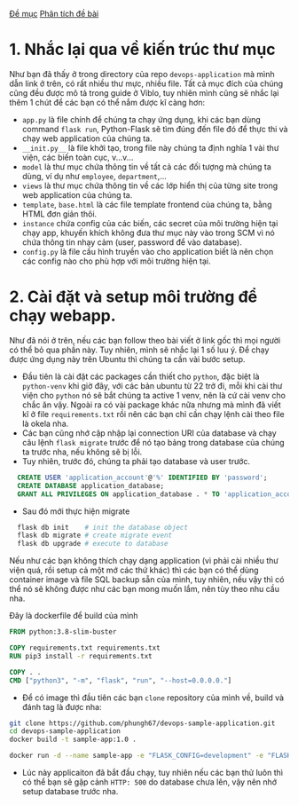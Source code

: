 [Đề mục](./đề-mục.md)
[Phân tích đề bài](bài-tập.md)

# 1. Nhắc lại qua về kiến trúc thư mục
  Như bạn đã thấy ở trong directory của repo ``devops-application`` mà mình dẫn link ở trên, có rất nhiều thư mực, nhiều file. Tất cả mục đích của chúng cũng đều được mô tả trong guide ở Viblo, tuy nhiên mình cũng sẽ nhắc lại thêm 1 chút để các bạn có thể nắm được kĩ càng hơn:
  - ``app.py`` là file chính để chúng ta chạy ứng dụng, khi các bạn dùng command ``flask run``, Python-Flask sẽ tìm đúng đến file đó để thực thi và chạy web application của chúng ta.
  - ``__init.py__`` là file khởi tạo, trong file này chúng ta định nghĩa 1 vài thư viện, các biến toàn cục, v...v...
  - ``model`` là thư mục chứa thông tin về tất cả các đối tượng mà chúng ta dùng, ví dụ như ``employee``, ``department``,...
  - ``views`` là thư mục chứa thông tin về các lớp hiển thị của từng site trong web application của chúng ta.
  - ``template``, ``base.html`` là các file template frontend của chúng ta, bằng HTML đơn giản thôi.
  - ``instance`` chứa config của các biến, các secret của môi trường hiện tại chạy app, khuyến khích không đưa thư mục này vào trong SCM vì nó chứa thông tin nhạy cảm (user, password để vào database).
  - ``config.py`` là file cấu hình truyền vào cho application biết là nên chọn các config nào cho phù hợp với môi trường hiện tại.

# 2. Cài đặt và setup môi trường để chạy webapp.
  Như đã nói ở trên, nếu các bạn follow theo bài viết ở link gốc thì mọi người có thể bỏ qua phần này. Tuy nhiên, mình sẽ nhắc lại 1 số luu ý.
  Để chạy được ứng dụng này trên Ubuntu thì chúng ta cần vài bước setup.
  - Đầu tiên là cài đặt các packages cần thiết cho ``python``, đặc biệt là ``python-venv`` khi giờ đây, với các bản ubuntu từ 22 trở đi, mỗi khi cài thư viện cho ``python`` nó sẽ bắt chúng ta active 1 venv, nên là cứ cài venv cho chắc ăn vậy. Ngoài ra có vài package khác nữa nhưng mà mình đã viết kĩ ở file ``requirements.txt`` rồi nên các bạn chỉ cần chạy lệnh cài theo file là okela nha.
  - Các bạn cũng nhớ cập nhập lại connection URI của database và chạy câu lệnh ``flask migrate`` trước để nó tạo bảng trong database của chúng ta trước nha, nếu không sẽ bị lỗi.
  - Tuy nhiên, trước đó, chúng ta phải tạo database và user trước.
  ```sql
    CREATE USER 'application_account'@'%' IDENTIFIED BY 'password';
	CREATE DATABASE application_database;
	GRANT ALL PRIVILEGES ON application_database . * TO 'application_account'@'%';
  ```

  - Sau đó mới thực hiện migrate
  ```sh
  	flask db init    # init the database object
	flask db migrate # create migrate event
	flask db upgrade # execute to database
  ```

  Nếu như các bạn không thích chạy dạng application (vì phải cài nhiều thư viện quá, rồi setup cả một mớ các thứ khác) thì các bạn có thể dùng container image và file SQL backup sẵn của mình, tuy nhiên, nếu vậy thì có thể nó sẽ không được như các bạn mong muốn lắm, nên tùy theo nhu cầu nha.

  Đây là dockerfile để build của mình
  ```Dockerfile
  FROM python:3.8-slim-buster

  COPY requirements.txt requirements.txt
  RUN pip3 install -r requirements.txt

  COPY . .
  CMD ["python3", "-m", "flask", "run", "--host=0.0.0.0."]
  ```

  - Để có image thì đầu tiên các bạn ``clone`` repository của mình về, build và đánh tag là được nha:
  ```sh
  git clone https://github.com/phungh67/devops-sample-application.git
  cd devops-sample-application
  docker build -t sample-app:1.0 .

  docker run -d --name sample-app -e "FLASK_CONFIG=development" -e "FLASK_APP=run.py" -p 5000:5000 sample-app:1.0
  ```

  - Lúc này applicaiton đã bắt đầu chạy, tuy nhiên nếu các bạn thử luôn thì có thể bạn sẽ gặp cảnh ``HTTP: 500`` do database chưa lên, vậy nên nhớ setup database trước nha.